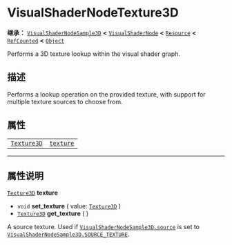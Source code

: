 <!-- ⚠ 请勿编辑本文件 ⚠ -->
<!-- 本文档使用脚本从 WeDot 引擎源码仓库生成。 -->
<!-- 生成脚本：https://github.com/WeDot-Engine/WeDot/tree/master/doc/tools/make_md.py； -->
<!-- 原文件：https://github.com/WeDot-Engine/WeDot/tree/master/doc/classes/VisualShaderNodeTexture3D.xml。 -->

<div id="_class_visualshadernodetexture3d"></div>

# VisualShaderNodeTexture3D

**继承：** [`VisualShaderNodeSample3D`](class_visualshadernodesample3d.md) **<** [`VisualShaderNode`](class_visualshadernode.md) **<** [`Resource`](class_resource.md) **<** [`RefCounted`](class_refcounted.md) **<** [`Object`](class_object.md)

Performs a 3D texture lookup within the visual shader graph.

## 描述

Performs a lookup operation on the provided texture, with support for multiple texture sources to choose from.

## 属性

|||
|:-:|:--|
| [`Texture3D`](class_texture3d.md) | [`texture`](class_visualshadernodetexture3d.md#class_visualshadernodetexture3d_property_texture) |

<!-- rst-class:: classref-section-separator -->

---

## 属性说明

<div id="_class_visualshadernodetexture3d_property_texture"></div>

[`Texture3D`](class_texture3d.md) **texture** <div id="class_visualshadernodetexture3d_property_texture"></div>

- `void` **set_texture** ( value: [`Texture3D`](class_texture3d.md) )
- [`Texture3D`](class_texture3d.md) **get_texture** ( )

A source texture. Used if [`VisualShaderNodeSample3D.source`](class_visualshadernodesample3d.md#class_visualshadernodesample3d_property_source) is set to [`VisualShaderNodeSample3D.SOURCE_TEXTURE`](class_visualshadernodesample3d.md#class_visualshadernodesample3d_constant_source_texture).

[^virtual]: 本方法通常需要用户覆盖才能生效。
[^const]: 本方法无副作用，不会修改该实例的任何成员变量。
[^vararg]: 本方法除了能接受在此处描述的参数外，还能够继续接受任意数量的参数。
[^constructor]: 本方法用于构造某个类型。
[^static]: 调用本方法无需实例，可直接使用类名进行调用。
[^operator]: 本方法描述的是使用本类型作为左操作数的有效运算符。
[^bitfield]: 这个值是由下列位标志构成位掩码的整数。
[^void]: 无返回值。
